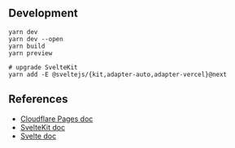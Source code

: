 ## Development

```
yarn dev
yarn dev --open
yarn build
yarn preview

# upgrade SvelteKit
yarn add -E @sveltejs/{kit,adapter-auto,adapter-vercel}@next
```

## References

- [Cloudflare Pages doc](https://developers.cloudflare.com/pages/get-started)
- [SvelteKit doc](https://kit.svelte.dev/docs#anchor-options-sveltekit-prefetch)
- [Svelte doc](https://svelte.dev/docs#template-syntax-element-directives-class-name)
